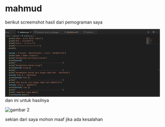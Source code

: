 # mahmud

berikut screemshot hasil dari pemograman saya<p>

![gambar 1](screenshot/ss1.png)
dan ini untuk hasilnya<p>
![gambar 2](screenshot/ss2.png)

sekian dari saya mohon maaf jika ada kesalahan<p>